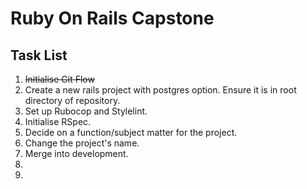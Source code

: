 # Ruby On Rails Capstone

## Task List

1. ~~Initialise Git Flow~~
1. Create a new rails project with postgres option. Ensure it is in root directory of repository.
1. Set up Rubocop and Stylelint.
1. Initialise RSpec.
1. Decide on a function/subject matter for the project.
1. Change the project's name.
1. Merge into development.
1. 
1. 
